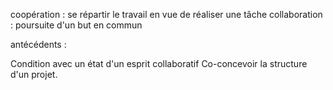 coopération : se répartir le travail en vue de réaliser une tâche
collaboration : poursuite d'un but en commun

antécédents : 

Condition avec un état d'un esprit collaboratif 
Co-concevoir la structure d'un projet.
